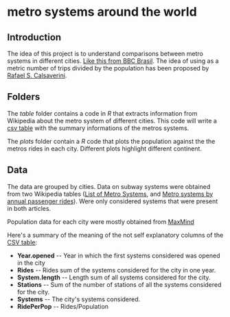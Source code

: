 metro systems around the world 
==============================================

Introduction
-------------

The idea of this project is to understand comparisons between metro systems in different cities. [Like this from BBC Brasil](http://www.bbc.co.uk/portuguese/videos_e_fotos/2014/01/140102_china_metro_rp.shtml). The idea of ​​using as a metric number of trips divided by the population has been proposed by [Rafael S. Calsaverini](https://twitter.com/rcalsaverini/status/422701192045924352).

Folders
----------

The *table* folder contains a code in *R* that extracts information from Wikipedia about the metro system of different cities. This code will write a [csv table](https://github.com/celacanto/metro-systems-around-the-world/blob/master/table/subway.csv) with the summary informations of the metros systems.

The *plots* folder contain a *R* code that plots the population against the the metros rides in each city. Different plots highlight different continent. 

Data
----------

The data are grouped by cities. Data on subway systems were obtained from two Wikipedia tables ([List of Metro Systems](http://en.wikipedia.org/wiki/List_of_metro_systems), and [Metro systems by annual passenger rides](http://en.wikipedia.org/wiki/Metro_systems_by_annual_passenger_rides)). Were only considered systems that were present in both articles.

Population data for each city were mostly obtained from [MaxMind](http://www.maxmind.com/en/web_services_omni)

Here's a summary of the meaning of the not self explanatory columns of the [CSV table](https://github.com/celacanto/metro-systems-around-the-world/blob/master/table/subway.csv):

* **Year.opened** -- Year in which the first  systems considered was opened in the city
* **Rides** -- Rides sum of the systems considered for the city in one year.
* **System.length** -- Length sum of all systems considered for the city.
* **Stations** -- Sum of the number of stations of all the systems considered for the city.
* **Systems** -- The city's systems considered.
* **RidePerPop** -- Rides/Population
